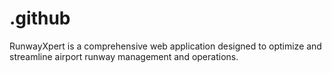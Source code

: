 # .github
RunwayXpert is a comprehensive web application designed to optimize and streamline airport runway management and operations.
